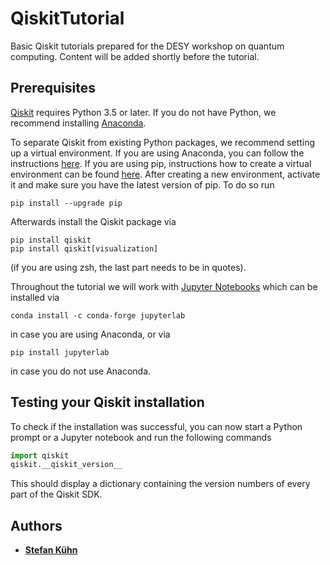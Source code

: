 # QiskitTutorial

Basic Qiskit tutorials prepared for the DESY workshop on quantum computing. Content will be added shortly before the tutorial.

## Prerequisites
[Qiskit](https://github.com/Qiskit/qiskit "Qiskit") requires Python 3.5 or later. If you do not have Python, we recommend installing [Anaconda](https://www.anaconda.com/products/individual "Anaconda Individual Edition").

To separate Qiskit from existing Python packages, we recommend setting up a virtual environment. If you are using Anaconda, you can follow the instructions [here](https://qiskit.org/documentation/install.html "Qiskit Installation Instructions"). If you are using pip, instructions how to create a virtual environment can be found [here](https://packaging.python.org/guides/installing-using-pip-and-virtual-environments/).
After creating a new environment, activate it and make sure you have the latest version of pip. To do so run 

```
pip install --upgrade pip
```

Afterwards install the Qiskit package via

```
pip install qiskit
pip install qiskit[visualization]
```

(if you are using zsh, the last part needs to be in quotes).

Throughout the tutorial we will work with [Jupyter Notebooks](https://jupyter.org/ "Jupyter") which can be installed via 

```
conda install -c conda-forge jupyterlab
```

in case you are using Anaconda, or via 

```
pip install jupyterlab
```

in case you do not use Anaconda.

## Testing your Qiskit installation

To check if the installation was successful, you can now start a Python prompt or a Jupyter notebook and run the following commands

```Python
import qiskit
qiskit.__qiskit_version__
```

This should display a dictionary containing the version numbers of every part of the Qiskit SDK.


## Authors

* [**Stefan Kühn**](https://github.com/kuehnste)